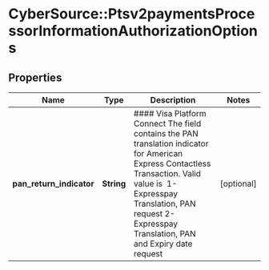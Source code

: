 # CyberSource::Ptsv2paymentsProcessorInformationAuthorizationOptions

## Properties
Name | Type | Description | Notes
------------ | ------------- | ------------- | -------------
**pan_return_indicator** | **String** | #### Visa Platform Connect The field contains the PAN translation indicator for American Express Contactless Transaction. Valid value is   1- Expresspay Translation, PAN request 2- Expresspay Translation, PAN and Expiry date request  | [optional] 


